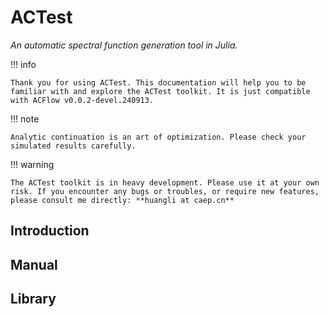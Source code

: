 # ACTest

*An automatic spectral function generation tool in Julia.*

!!! info

    Thank you for using ACTest. This documentation will help you to be familiar with and explore the ACTest toolkit. It is just compatible with ACFlow v0.0.2-devel.240913.

!!! note

    Analytic continuation is an art of optimization. Please check your simulated results carefully.

!!! warning

    The ACTest toolkit is in heavy development. Please use it at your own risk. If you encounter any bugs or troubles, or require new features, please consult me directly: **huangli at caep.cn**

## Introduction

## Manual

## Library
